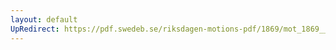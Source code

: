 ```yaml
---
layout: default
UpRedirect: https://pdf.swedeb.se/riksdagen-motions-pdf/1869/mot_1869__fk__00016.pdf
---
```

